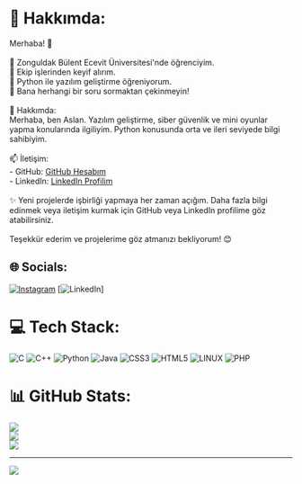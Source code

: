 # 💫 Hakkımda:
Merhaba! 👋<br><br>🔭 Zonguldak Bülent Ecevit Üniversitesi'nde öğrenciyim.<br>👯 Ekip işlerinden keyif alırım.<br>🌱 Python ile yazılım geliştirme öğreniyorum.<br>💬 Bana herhangi bir soru sormaktan çekinmeyin!<br><br>💼 Hakkımda:<br>Merhaba, ben Aslan. Yazılım geliştirme, siber güvenlik ve mini oyunlar yapma konularında ilgiliyim. Python konusunda orta ve ileri seviyede bilgi sahibiyim.<br><br>📫 İletişim:<br>- GitHub: [GitHub Hesabım](https://github.com/Furkanaslnn)<br>- LinkedIn: [LinkedIn Profilim](https://www.linkedin.com/in/furkan-aslan-a2124423a)<br><br>✨ Yeni projelerde işbirliği yapmaya her zaman açığım. Daha fazla bilgi edinmek veya iletişim kurmak için GitHub veya LinkedIn profilime göz atabilirsiniz.<br><br>Teşekkür ederim ve projelerime göz atmanızı bekliyorum! 😊<br>


## 🌐 Socials:
[![Instagram](https://img.shields.io/badge/Instagram-%23E4405F.svg?logo=Instagram&logoColor=white)](https://instagram.com/furkann.aslnn) [![LinkedIn](https://img.shields.io/badge/LinkedIn-%230077B5.svg?logo=linkedin&logoColor=white)]

# 💻 Tech Stack:
![C](https://img.shields.io/badge/c-%2300599C.svg?style=flat-square&logo=c&logoColor=white) ![C++](https://img.shields.io/badge/c++-%2300599C.svg?style=flat-square&logo=c%2B%2B&logoColor=white) ![Python](https://img.shields.io/badge/python-3670A0?style=flat-square&logo=python&logoColor=ffdd54) ![Java](https://img.shields.io/badge/java-%23ED8B00.svg?style=flat-square&logo=java&logoColor=white) ![CSS3](https://img.shields.io/badge/css3-%231572B6.svg?style=flat-square&logo=css3&logoColor=white) ![HTML5](https://img.shields.io/badge/html5-%23E34F26.svg?style=flat-square&logo=html5&logoColor=white) ![LINUX](https://img.shields.io/badge/Linux-FCC624?style=flat-square&logo=linux&logoColor=black) ![PHP](https://img.shields.io/badge/php-%23777BB4.svg?style=flat-square&logo=php&logoColor=white)
# 📊 GitHub Stats:
![](https://github-readme-stats.vercel.app/api?username=Furkanaslnn&theme=dark&hide_border=false&include_all_commits=false&count_private=false)<br/>
![](https://github-readme-streak-stats.herokuapp.com/?user=Furkanaslnn&theme=dark&hide_border=false)<br/>
![](https://github-readme-stats.vercel.app/api/top-langs/?username=Furkanaslnn&theme=dark&hide_border=false&include_all_commits=false&count_private=false&layout=compact)

---
[![](https://visitcount.itsvg.in/api?id=Furkanaslnn&icon=1&color=3)](https://visitcount.itsvg.in)

<!-- Proudly created with GPRM ( https://gprm.itsvg.in ) -->
